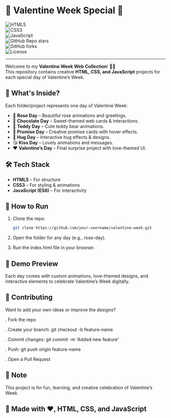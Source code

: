 # 💖 Valentine Week Special 💖  

![HTML5](https://img.shields.io/badge/HTML5-E34F26?style=for-the-badge&logo=html5&logoColor=white)  
![CSS3](https://img.shields.io/badge/CSS3-1572B6?style=for-the-badge&logo=css3&logoColor=white)  
![JavaScript](https://img.shields.io/badge/JavaScript-F7DF1E?style=for-the-badge&logo=javascript&logoColor=black)  
![GitHub Repo stars](https://img.shields.io/github/stars/your-username/valentine-week?style=for-the-badge)  
![GitHub forks](https://img.shields.io/github/forks/your-username/valentine-week?style=for-the-badge)  
![License](https://img.shields.io/github/license/your-username/valentine-week?style=for-the-badge)  

---

Welcome to my **Valentine Week Web Collection**! 🌹✨  
This repository contains creative **HTML, CSS, and JavaScript** projects for each special day of Valentine’s Week.  

## 🌸 What's Inside?  
Each folder/project represents one day of Valentine Week:  
- 🌹 **Rose Day** – Beautiful rose animations and greetings.  
- 🍫 **Chocolate Day** – Sweet-themed web cards & interactions.  
- 🧸 **Teddy Day** – Cute teddy bear animations.  
- 💍 **Promise Day** – Creative promise cards with hover effects.  
- 🤗 **Hug Day** – Interactive hug effects & designs.  
- 😘 **Kiss Day** – Lovely animations and messages.  
- ❤️ **Valentine’s Day** – Final surprise project with love-themed UI.  

## 🛠️ Tech Stack  
- **HTML5** – For structure  
- **CSS3** – For styling & animations  
- **JavaScript (ES6)** – For interactivity  

## 🚀 How to Run  
1. Clone the repo:  
   ```bash
   git clone https://github.com/your-username/valentine-week.git
2. Open the folder for any day (e.g., rose-day).

3. Run the index.html file in your browser.

## 🎨 Demo Preview

Each day comes with custom animations, love-themed designs, and interactive elements to celebrate Valentine’s Week digitally.

## 🤝 Contributing

Want to add your own ideas or improve the designs?

. Fork the repo

. Create your branch: git checkout -b feature-name

. Commit changes: git commit -m 'Added new feature'

. Push: git push origin feature-name

. Open a Pull Request

## 📌 Note

This project is for fun, learning, and creative celebration of Valentine’s Week.

## 💌 Made with ❤️, HTML, CSS, and JavaScript
